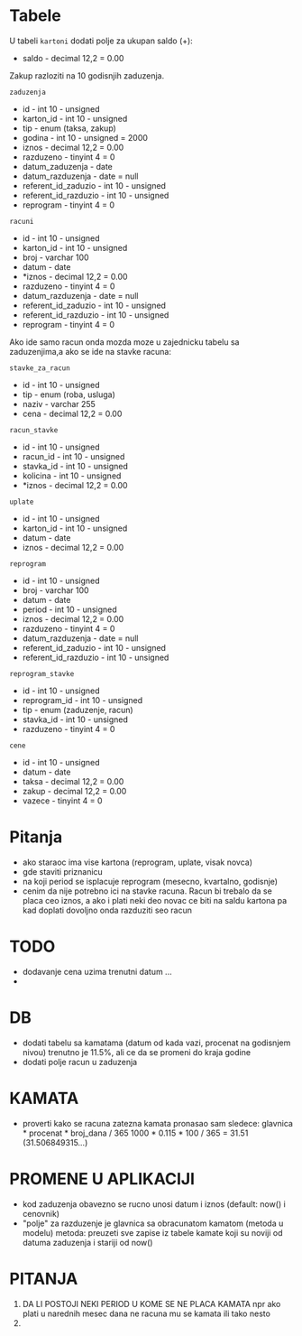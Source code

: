 # Tabele

U tabeli `kartoni` dodati polje za ukupan saldo (+):

- saldo - decimal 12,2 = 0.00

Zakup razloziti na 10 godisnjih zaduzenja.

`zaduzenja`

- id - int 10 - unsigned
- karton_id - int 10 - unsigned
- tip - enum (taksa, zakup)
- godina - int 10 - unsigned = 2000
- iznos - decimal 12,2 = 0.00
- razduzeno - tinyint 4 = 0
- datum_zaduzenja - date
- datum_razduzenja - date = null
- referent_id_zaduzio - int 10 - unsigned
- referent_id_razduzio - int 10 - unsigned
- reprogram - tinyint 4 = 0

`racuni`

- id - int 10 - unsigned
- karton_id - int 10 - unsigned
- broj - varchar 100
- datum - date
- \*iznos - decimal 12,2 = 0.00
- razduzeno - tinyint 4 = 0
- datum_razduzenja - date = null
- referent_id_zaduzio - int 10 - unsigned
- referent_id_razduzio - int 10 - unsigned
- reprogram - tinyint 4 = 0

Ako ide samo racun onda mozda moze u zajednicku tabelu sa zaduzenjima,a ako se ide na stavke racuna:

`stavke_za_racun`

- id - int 10 - unsigned
- tip - enum (roba, usluga)
- naziv - varchar 255
- cena - decimal 12,2 = 0.00

`racun_stavke`

- id - int 10 - unsigned
- racun_id - int 10 - unsigned
- stavka_id - int 10 - unsigned
- kolicina - int 10 - unsigned
- \*iznos - decimal 12,2 = 0.00

`uplate`

- id - int 10 - unsigned
- karton_id - int 10 - unsigned
- datum - date
- iznos - decimal 12,2 = 0.00

`reprogram`

- id - int 10 - unsigned
- broj - varchar 100
- datum - date
- period - int 10 - unsigned
- iznos - decimal 12,2 = 0.00
- razduzeno - tinyint 4 = 0
- datum_razduzenja - date = null
- referent_id_zaduzio - int 10 - unsigned
- referent_id_razduzio - int 10 - unsigned

`reprogram_stavke`

- id - int 10 - unsigned
- reprogram_id - int 10 - unsigned
- tip - enum (zaduzenje, racun)
- stavka_id - int 10 - unsigned
- razduzeno - tinyint 4 = 0

`cene`

- id - int 10 - unsigned
- datum - date
- taksa - decimal 12,2 = 0.00
- zakup - decimal 12,2 = 0.00
- vazece - tinyint 4 = 0

# Pitanja

- ako staraoc ima vise kartona (reprogram, uplate, visak novca)
- gde staviti priznanicu
- na koji period se isplacuje reprogram (mesecno, kvartalno, godisnje)
- cenim da nije potrebno ici na stavke racuna. Racun bi trebalo da se placa ceo iznos, a ako i plati neki deo novac ce biti na saldu kartona pa kad doplati dovoljno onda razduziti seo racun

# TODO

- dodavanje cena uzima trenutni datum ...
-
# DB

- dodati tabelu sa kamatama (datum od kada vazi, procenat na godisnjem nivou)
	trenutno je 11.5%, ali ce da se promeni do kraja godine
- dodati polje racun u zaduzenja


# KAMATA

- proverti kako se racuna zatezna kamata
	pronasao sam sledece: glavnica * procenat * broj_dana / 365
						  1000     * 0.115	  * 100		  / 365	= 31.51 (31.506849315...)


# PROMENE U APLIKACIJI

- kod zaduzenja obavezno se rucno unosi datum i iznos (default: now() i cenovnik)
- "polje" za razduzenje je glavnica sa obracunatom kamatom (metoda u modelu)
	metoda:	preuzeti sve zapise iz tabele kamate koji su noviji od datuma zaduzenja i stariji od now()



# PITANJA

1. DA LI POSTOJI NEKI PERIOD U KOME SE NE PLACA KAMATA
	npr ako plati u narednih mesec dana ne racuna mu se kamata ili tako nesto
2. 

